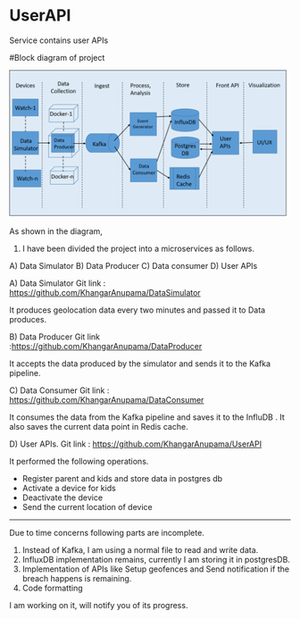 # UserAPI
Service contains user APIs

#Block diagram of project

![alt text](https://github.com/KhangarAnupama/UserAPI/blob/master/src/main/resources/BlockDiagram.png)

As shown in the diagram, 

1. I have been divided the project into a microservices as follows.

A) Data Simulator
B) Data Producer 
C) Data consumer
D) User APIs

A) Data Simulator 
Git link : https://github.com/KhangarAnupama/DataSimulator

It produces geolocation data every two minutes and passed it to Data produces.

B) Data Producer 
Git link :https://github.com/KhangarAnupama/DataProducer

It accepts the data produced by the simulator and sends it to the Kafka pipeline.

C) Data Consumer
Git link : https://github.com/KhangarAnupama/DataConsumer

It consumes the data from the Kafka pipeline and saves it to the InfluDB .
It also saves the current data point in Redis cache.

D) User APIs.
Git link : https://github.com/KhangarAnupama/UserAPI

It performed the following operations.
- Register parent and kids and store data in postgres db
- Activate a device for kids
- Deactivate the device
- Send the current location of device

--------------------------------------------------------------------------------------------------------

Due to time concerns following parts are incomplete.

1) Instead of Kafka, I am using a normal file to read and write data.
2) InfluxDB implementation remains, currently I am storing it in postgresDB.
3) Implementation of APIs like Setup geofences and Send notification if the breach happens is remaining.
4) Code formatting 

I am working on it, will notify you of its progress. 









